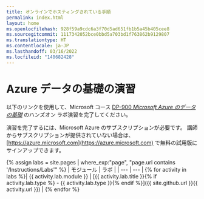 ```yaml
---
title: オンラインでホスティングされている手順
permalink: index.html
layout: home
ms.openlocfilehash: 928f59a9cdc6a3f70d5ad651fb1b5a45b405cee8
ms.sourcegitcommit: 1117342052bce0bbd5a703bd1f763862b9129807
ms.translationtype: HT
ms.contentlocale: ja-JP
ms.lasthandoff: 03/16/2022
ms.locfileid: "140682428"
---
```

# <a name="azure-data-fundamentals-exercises"></a>Azure データの基礎の演習

以下のリンクを使用して、Microsoft コース [DP-900 *Microsoft Azure のデータの基礎*](https://docs.microsoft.com/learn/certifications/courses/dp-900t00) のハンズオン ラボ演習を完了してください。

演習を完了するには、Microsoft Azure のサブスクリプションが必要です。 講師からサブスクリプションが提供されていない場合は、[https://azure.microsoft.com](https://azure.microsoft.com) で無料の試用版にサインアップできます。

{% assign labs = site.pages | where_exp:"page", "page.url contains '/Instructions/Labs'" %}
| モジュール | ラボ |
| --- | --- | 
{% for activity in labs  %}| {{ activity.lab.module }} | [{{ activity.lab.title }}{% if activity.lab.type %} - {{ activity.lab.type }}{% endif %}]({{ site.github.url }}{{ activity.url }}) |
{% endfor %}
